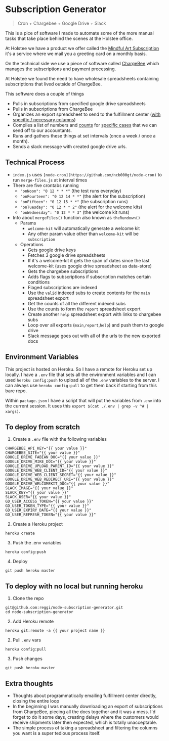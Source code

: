 # Subscription Generator

> Cron + Chargebee + Google Drive + Slack

This is a pice of software I made to automate some of the more manual tasks that take place behind the scenes at the Holstee office.

At Holstee we have a product we offer called the [Mindful Art Subscription](https://www.holstee.com/pages/subscription) it's a service where we mail you a greeting card on a monthly basis.

On the technical side we use a piece of software called [ChargeBee](https://www.chargebee.com/) which manages the subscriptions and payment processing.

At Holstee we found the need to have wholesale spreadsheets containing subscriptions that lived outside of ChargeBee.

This software does a couple of things

* Pulls in subscriptions from specified google drive spreadsheets
* Pulls in subscriptions from ChargeBee
* Organizes an export spreadsheet to send to the fulfillment center ([with specific / necessary columns](https://github.com/reggi/node-subscription-generator/blob/master/format-subs.js#L32-L42))
* Compiles a list of numbers and [counts](https://github.com/reggi/node-subscription-generator/blob/master/merge-files.js#L169-L185) for [specific cases](https://github.com/reggi/node-subscription-generator/blob/master/filter-subs.js#L40-L105) that we can send off to our accountants.
* Runs and gathers these things at set intervals (once a week / once a month).
* Sends a slack message with created google drive urls.

## Technical Process

* `index.js` uses `[node-cron](https://github.com/ncb000gt/node-cron)` to run `merge-files.js` at interval times
* There are five crontabs running
  * `"onNoon": "0 12 * * *"` (the test runs everyday)
  * `"onFourteen": "0 12 14 * *"` (the alert for the subscription)
  * `"onFifteen": "0 12 15 * *"` (the subscription runs)
  * `"onTuesday": "0 12 * * 2"` (the alert for the welcome kits)
  * `"onWednesday": "0 12 * * 3"` (the welcome kit runs)
* Info about `mergeFiles()` function also known as `theRundown()`
  * Params
    * `welcome-kit` will automatically generate a welcome kit
    * Any other param value other than `welcome-kit` will be `subscription`
  * Operations
    * Gets google drive keys
    * Fetches 3 google drive spreadsheets
    * If it's a welcome-kit it gets the span of dates since the last welcome-kit (uses google drive spreadsheet as data-store)
    * Gets the chargebee subscriptions
    * Adds flags to subscriptions if subscription matches certain conditions
    * Flaged subscriptions are indexed
    * Use the `valid` indexed subs to create contents for the `main` spreadsheet export
    * Get the counts of all the different indexed subs
    * Use the counts to form the `report` spreadsheet export
    * Create another `help` spreadsheet export with links to chargebee subs
    * Loop over all exports (`main`,`report`,`help`) and push them to google drive
    * Slack message goes out with all of the urls to the new exported docs

## Environment Variables

This project is hosted on Heroku. So I have a remote for Heroku set up locally. I have a `.env` file that sets all the environment variables and I can used `heroku config:push` to upload all of the `.env` variables to the server. I can always use `heroku config:pull` to get them back if starting from this bare repo.

Within `package.json` I have a script that will put the variables from `.env` into the current session. It uses this `export $(cat ./.env | grep -v ^# | xargs)`.

## To deploy from scratch

1. Create a `.env` file with the following variables

```
CHARGEBEE_API_KEY="{{ your value }}"
CHARGEBEE_SITE="{{ your value }}"
GOOGLE_DRIVE_FABIAN_DOC="{{ your value }}"
GOOGLE_DRIVE_MIKE_DOC="{{ your value }}"
GOOGLE_DRIVE_UPLOAD_PARENT_ID="{{ your value }}"
GOOGLE_DRIVE_WEB_CLIENT_ID="{{ your value }}"
GOOGLE_DRIVE_WEB_CLIENT_SECRET="{{ your value }}"
GOOGLE_DRIVE_WEB_REDIRECT_URI="{{ your value }}"
GOOGLE_DRIVE_WELCOMEKIT_DOC="{{ your value }}"
SLACK_IMAGE="{{ your value }}"
SLACK_KEY="{{ your value }}"
SLACK_USER="{{ your value }}"
GD_USER_ACCESS_TOKEN="{{ your value }}"
GD_USER_TOKEN_TYPE="{{ your value }}"
GD_USER_EXPIRY_DATE="{{ your value }}"
GD_USER_REFRESH_TOKEN="{{ your value }}"
```

2. Create a Heroku project

```
heroku create
```

3. Push the .env variables

```
heroku config:push
```

4. Deploy

```
git push heroku master
```

## To deploy with no local but running heroku

1. Clone the repo

```
git@github.com:reggi/node-subscription-generator.git
cd node-subscription-generator
```

2. Add Heroku remote

```
heroku git:remote -a {{ your project name }}
```

2. Pull `.env` vars

```
heroku config:pull
```

3. Push changes

```
git push heroku master
```

## Extra thoughts

* Thoughts about programmatically emailing fulfillment center directly, closing the entire loop
* In the beginning I was manually downloading an export of subscriptions from ChargeBee, piecing all the docs together and it was a mess. I'd forget to do it some days, creating delays where the customers would receive shipments later then expected, which is totally unacceptable.
* The simple process of taking a spreadsheet and filtering the columns you want is a super tedious process itself.
